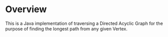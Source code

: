 # Overview

This is a Java implementation of traversing a Directed Acyclic Graph for the purpose of finding the longest path from any given Vertex. 